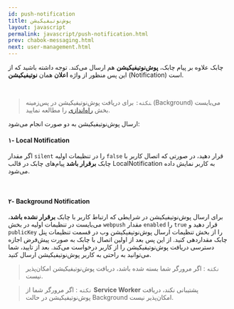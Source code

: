 ```yaml
---
id: push-notification
title: پوش‌نوتیفیکیشن
layout: javascript
permalink: javascript/push-notification.html
prev: chabok-messaging.html
next: user-management.html
---
```


چابک علاوه بر پیام چابک، **پوش‌نوتیفیکیشن** هم ارسال می‌کند. توجه داشته باشید که از این پس منظور از واژه **اعلان** همان **نوتیفیکیشن** (Notification) است.

<Br>
 
> ‍‍‍‍‍‍‍‍`نکته:`  برای دریافت پوش‌نوتیفیکیشن در پس‌زمینه (Background) می‌بایست بخش [راه‌اندازی](/javascript/sdk-setup.html#افزودن-service-worker) را مطالعه نمایید.

ارسال پوش‌نوتیفیکیشن به دو صورت انجام می‌شود:

#### ۱- Local Notification

اگر مقدار ‍`silent` را در تنظیمات اولیه `false‍` قرار دهید، در صورتی که اتصال کاربر با چابک **برقرار باشد** پیام‌های چابک در قالب LocalNotification به کاربر نمایش داده می‌شود.

<Br>

#### ۲- Background Notification

برای ارسال پوش‌نوتیفیکیشن در شرایطی که ارتباط کاربر با چابک **برقرار نشده باشد**، می‌بایست در تنظیمات اولیه در بخش ‍`webpush` مقدار `enabled` را `true` قرار دهید و `publicKey` را از بخش تنظیمات ارسال پوش‌نوتیفیکیشن وب در قسمت تنظیمات پنل چابک مقدار‌دهی کنید.
از این پس بعد از اولین اتصال با چابک به صورت پیش‌فرض اجازه دسترسی دریافت پوش‌نوتیفیکیشن را از کاربر درخواست می‌کند. بعد از تایید، شما می‌توانید به راحتی به کاربر پوش‌نوتیفیکیشن ارسال کنید.

> `نکته` : اگر مرورگر شما بسته شده باشد، دریافت پوش‌نوتیفیکیشن امکان‌پذیر نیست.

> `نکته` : اگر مرورگر شما از **Service Worker** پشتیبانی نکند، دریافت پوش‌نوتیفیکیشن در حالت Background امکان‌پذیر نیست.
